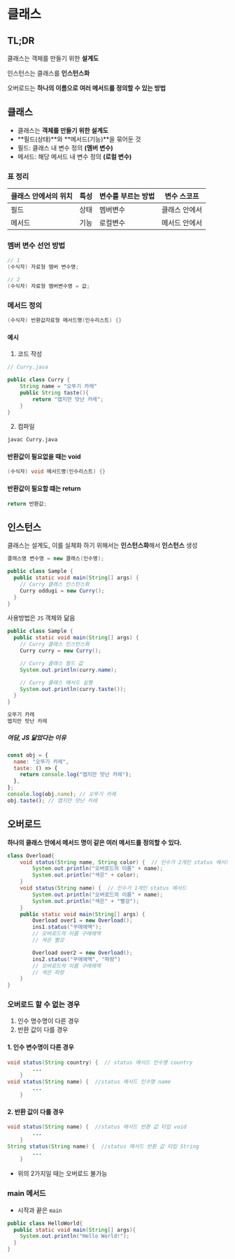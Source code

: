 # 클래스

## TL;DR

클래스는 객체를 만들기 위한 **설계도**

인스턴스는 클래스를 **인스턴스화**

오버로드는 **하나의 이름으로 여러 메서드를 정의할 수 있는 방법**

## 클래스

- 클래스는 **객체를 만들기 위한 설계도**
- **필드(상태)**와 **메서드(기능)**을 묶어둔 것
- 필드: 클래스 내 변수 정의 **(멤버 변수)**
- 메서드: 해당 메서드 내 변수 정의 **(로컬 변수)**

### 표 정리

| 클래스 안에서의 위치 | 특성 | 변수를 부르는 방법 | 변수 스코프   |
| -------------------- | ---- | ------------------ | ------------- |
| 필드                 | 상태 | 멤버변수           | 클래스 안에서 |
| 메서드               | 기능 | 로컬변수           | 메서드 안에서 |

### 멤버 변수 선언 방법

```java
// 1
(수식자) 자료형 멤버 변수명;

// 2
(수식자) 자료형 멤버변수명 = 값;

```

### 메서드 정의

```java
(수식자) 반환값자료형 메서드명(인수리스트) {}
```

#### 예시

1. 코드 작성

```java
// Curry.java

public class Curry {
    String name = "오뚜기 카레"
    public String taste(){
        return "맵지만 맛난 카레";
    }
}

```

2. 컴파일

```bash
javac Curry.java
```

#### 반환값이 필요없을 때는 **void**

```java
(수식자) void 메서드명(인수리스트) {}
```

#### 반환값이 필요할 떄는 **return**

```java
return 반환값;
```

## 인스턴스

클래스는 설계도, 이를 실체화 하기 위해서는 **인스턴스화**해서 **인스턴스** 생성

```java
클래스명 변수명 = new 클래스(인수명);

```

```java
public class Sample {
  public static void main(String[] args) {
    // Curry 클래스 인스턴스화
    Curry oddugi = new Curry();
  }
}
```

사용방법은 `JS` 객체와 닮음

```java
public class Sample {
  public static void main(String[] args) {
    // Curry 클래스 인스턴스화
    Curry curry = new Curry();

    // Curry 클래스 필드 값
    System.out.println(curry.name);

    // Curry 클래스 메서드 실행
    System.out.println(curry.taste());
  }
}
```

```bash
오뚜기 카레
맵지만 맛난 카레
```

##### 여담, JS 닮았다는 이유

```js
const obj = {
  name: "오뚜기 카레",
  taste: () => {
    return console.log("맵지만 맛난 카레");
  },
};
console.log(obj.name); // 오뚜기 카레
obj.taste(); // 맵지만 맛난 카레
```

## 오버로드

**하나의 클래스 안에서 메서드 명이 같은 여러 메서드를 정의할 수 있다.**

```java
class Overload{
    void status(String name, String color) {  // 인수가 2개인 status 메서드
        System.out.println("오버로드의 이름" + name);
        System.out.println("색은" + color);
    }
    void status(String name) {  // 인수가 1개인 status 메서드
        System.out.println("오버로드의 이름" + name);
        System.out.println("색은" + "빨강");
    }
    public static void main(String[] args) {
        Overload over1 = new Overload();
        ins1.status("꾸에에엑");
        // 오버로드의 이름 구에에엑
        // 색은 빨강

        Overload over2 = new Overload();
        ins2.status("꾸에에엑", "파랑")
        // 오버로드의 이름 구에에엑
        // 색은 파랑
    }
}
```

### 오버로드 할 수 없는 경우

1. 인수 명수명이 다른 경우
2. 반환 값이 다를 경우

#### 1. 인수 변수명이 다른 경우

```java
void status(String country) {  // status 메서드 인수명 country
        ...
    }
void status(String name) {  //status 메서드 인수명 name
        ...
    }
```

#### 2. 반환 값이 다를 경우

```java
void status(String name) {  //status 메서드 반환 값 타입 void
        ...
    }
String status(String name) {  //status 메서드 반환 값 타입 String
        ...
    }
```

- 위의 2가지일 때는 오버로드 불가능

### main 메서드

- 시작과 끝은 `main`

```java
public class HelloWorld{
  public static void main(String[] args){
    System.out.println("Hello World!");
  }
}
```
